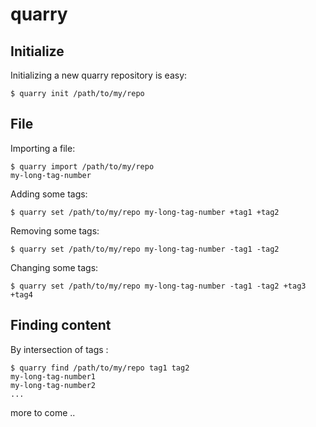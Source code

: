quarry
=======

Initialize
----------

Initializing a new quarry repository is easy:

    $ quarry init /path/to/my/repo

File
----

Importing a file:

    $ quarry import /path/to/my/repo
    my-long-tag-number

Adding some tags:

    $ quarry set /path/to/my/repo my-long-tag-number +tag1 +tag2

Removing some tags:

    $ quarry set /path/to/my/repo my-long-tag-number -tag1 -tag2

Changing some tags:

    $ quarry set /path/to/my/repo my-long-tag-number -tag1 -tag2 +tag3 +tag4

Finding content
---------------

By intersection of tags :

    $ quarry find /path/to/my/repo tag1 tag2
    my-long-tag-number1
    my-long-tag-number2
    ...

more to come ..
